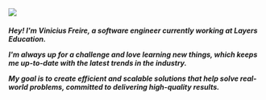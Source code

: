 <div align="start">
  <img src="https://visitor-badge.laobi.icu/badge?page_id=viniciusfgx.viniciusfgx&left_color=black&right_color=green"  />
</div>
<h5 align="left">
Hey! I'm Vinicius Freire, a software engineer currently working at Layers Education.

I'm always up for a challenge and love learning new things, which keeps me up-to-date with the latest trends in the industry.

My goal is to create efficient and scalable solutions that help solve real-world problems, committed to delivering high-quality results.
</h5>
